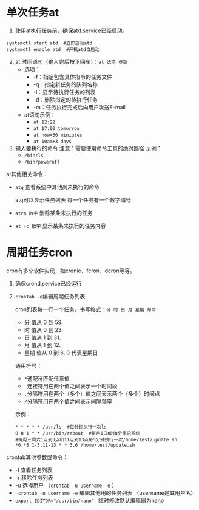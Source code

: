 # 单次任务at

1. 使用at执行任务前，确保atd.service已经启动。

```shell
systemctl start atd  #立即启动atd
systemctl enable atd  #开机atd自启动
```

2. at 时间语句（输入完后按下回车）：`at 选项 参数` 
   - 选项：
     - -f：指定包含具体指令的任务文件
     - -q：指定新任务的队列名称
     - -l：显示待执行任务的列表
     - -d：删除指定的待执行任务
     - -m：任务执行完成后向用户发送E-mail
   - at语句示例：
     - `at 12:22`
     - `at 17:00 tomorrow`
     - `at now+30 miniutes`
     - `at 10am+3 days`
3. 输入要执行的命令 注意：需要使用命令工具的绝对路径  示例：
   - `/bin/ls`
   - `/bin/poweroff`

at其他相关命令：

- `atq`  查看系统中其他尚未执行的命令

  atq可以显示任务列表 每一个任务有一个数字编号

- `atrm 数字`  删除某条未执行的任务

- `at -c 数字`  显示某条未执行的任务内容

# 周期任务cron

cron有多个软件实现，如cronie、fcron、dcron等等。

1. 确保crond.service已经运行

2. `crontab -e`编辑周期任务列表

   cron列表每一行一个任务，书写格式：`分 时 日 月 星期 命令`

   - 分 值从 0 到 59.
   - 时 值从 0 到 23.
   - 日 值从 1 到 31.
   - 月 值从 1 到 12.
   - 星期 值从 0 到 6, 0 代表星期日

   通用符号：

   - `*`通配符匹配任意值
   - `-`连接符用在两个值之间表示一个时间段
   - `,`分隔符用在两个（多个）值之间表示两个（多个）时间点
   - `/`分隔符用在两个值之间表示间隔频率

   示例：

   ```shell
   * * * * * /usr/ls  #每分钟执行一次ls
   0 0 1 * * /usr/bin/reboot  #每月1日0时0分重启系统
   #每周三周六1点到3点和11点到13点每5分钟执行一次/home/test/update.sh
   *0,*5 1-3,11-13 * * 3,6 /home/test/update.sh
   ```

crontab其他参数或命令：

- -l  查看任务列表
- -r  移除任务列表
- -u  选择用户 （`crontab -u username -e` ）
- ` crontab -u username -e`   编辑其他用的任务列表 （username是其用户名）
- `export EDITOR="/usr/bin/nano" `  临时修改默认编辑器为nano  
